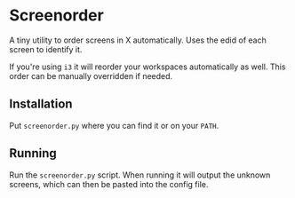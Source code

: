 # Screenorder

A tiny utility to order screens in X automatically. 
Uses the edid of each screen to identify it.

If you're using `i3` it will reorder your workspaces automatically as well. 
This order can be manually overridden if needed.

## Installation

Put `screenorder.py` where you can find it or on your `PATH`.

## Running

Run the `screenorder.py` script. 
When running it will output the unknown screens, which can then be pasted into the config file.
